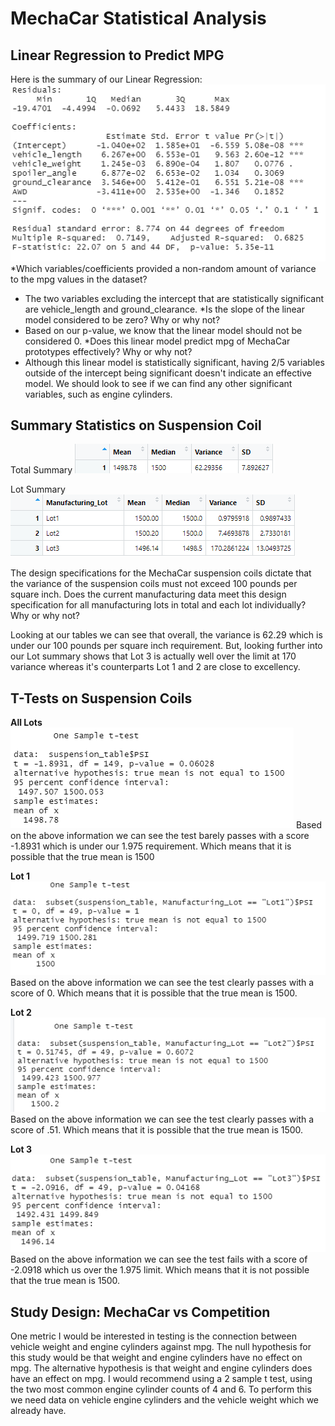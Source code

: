 # MechaCar Statistical Analysis

## Linear Regression to Predict MPG
Here is the summary of our Linear Regression:
![MPG Linear](Photos/mpglinear.png)
*Which variables/coefficients provided a non-random amount of variance to the mpg values in the dataset?
  * The two variables excluding the intercept that are statistically significant are vehicle_length and ground_clearance.
*Is the slope of the linear model considered to be zero? Why or why not?
  * Based on our p-value, we know that the linear model should not be considered 0. 
*Does this linear model predict mpg of MechaCar prototypes effectively? Why or why not?
  * Although this linear model is statistically significant, having 2/5 variables outside of the intercept being significant doesn't indicate an effective model. We should look to see if we can find any other significant variables, such as engine cylinders.

## Summary Statistics on Suspension Coil
Total Summary
![Total Summary](Photos/total_summary.png)

Lot Summary
![Lot Summary](Photos/lot_summary.png)

The design specifications for the MechaCar suspension coils dictate that the variance of the suspension coils must not exceed 100 pounds per square inch. Does the current manufacturing data meet this design specification for all manufacturing lots in total and each lot individually? Why or why not?

Looking at our tables we can see that overall, the variance is 62.29 which is under our 100 pounds per square inch requirement. But, looking further into our Lot summary shows that Lot 3 is actually well over the limit at 170 variance whereas it's counterparts Lot 1 and 2 are close to excellency. 

## T-Tests on Suspension Coils
**All Lots**
![TTest All](Photos/ttestall.png)
Based on the above information we can see the test barely passes with a score -1.8931 which is under our 1.975 requirement. Which means that it is possible that the true mean is 1500

**Lot 1** 
![TTest Lot 1](Photos/ttestlot1.png)
Based on the above information we can see the test clearly passes with a score of 0. Which means that it is possible that the true mean is 1500.

**Lot 2** 
![TTest Lot 2](Photos/ttestlot2.png)
Based on the above information we can see the test clearly passes with a score of .51. Which means that it is possible that the true mean is 1500.

**Lot 3** 
![TTest Lot 3](Photos/ttestlot3.png)
Based on the above information we can see the test fails with a score of -2.0918 which us over the 1.975 limit. Which means that it is not possible that the true mean is 1500.

## Study Design: MechaCar vs Competition
One metric I would be interested in testing is the connection between vehicle weight and engine cylinders against mpg. The null hypothesis for this study would be that weight and engine cylinders have no effect on mpg. The alternative hypothesis is that weight and engine cylinders does have an effect on mpg. I would recommend using a 2 sample t test, using the two most common engine cylinder counts of 4 and 6. To perform this we need data on vehicle engine cylinders and the vehicle weight which we already have.  
